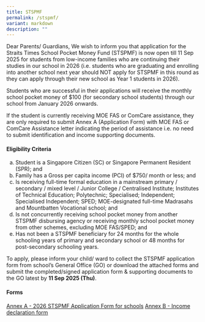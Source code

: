 ```yaml
---
title: STSPMF
permalink: /stspmf/
variant: markdown
description: ""
---
```

<style>
ol.a {list-style-type: lower-alpha;}
</style>

<p>Dear Parents/ Guardians,
We wish to inform you that application for the Straits Times School Pocket Money Fund (STSPMF) is now open till 11 Sep 2025 for students from low-income families who are continuing their studies in our school in 2026 (i.e. students who are graduating and enrolling into another school next year should NOT apply for STSPMF in this round as they can apply through their new school as Year 1 students in 2026). </p>
<p>Students who are successful in their applications will receive the monthly school pocket money of $100 (for secondary school students) through our school from January 2026 onwards.</p>
<p>If the student is currently receiving MOE FAS or ComCare assistance, they are only required to submit Annex A (Application Form) with MOE FAS or ComCare Assistance letter indicating the period of assistance i.e. no need to submit identification and income supporting documents.</p>
<h4><p>Eligibility Criteria</p></h4>
<ol class="a">
	<li>Student is a Singapore Citizen (SC) or Singapore Permanent Resident (SPR); and</li>
	<li>Family has a Gross per capita income (PCI) of $750/ month or less; and</li>
<li>Is receiving full-time formal education in a mainstream primary / secondary / mixed level / Junior College / Centralised Institute; Institutes of Technical Education; Polytechnic; Specialised; Independent; Specialised Independent; SPED; MOE-designated full-time Madrasahs and Mountbatten Vocational school; and</li>
<li>Is not concurrently receiving school pocket money from another STSPMF disbursing agency or receiving monthly school pocket money from other schemes, excluding MOE FAS/SPED; and </li>
<li>Has not been a STSPMF beneficiary for 24 months for the whole schooling years of primary and secondary school or 48 months for post-secondary schooling years.</li>
	</ol>

<p>To apply, please inform your child/ ward to collect the STSPMF application form from school’s General Office (GO) or download the attached forms and submit the completed/signed application form &amp; supporting documents to the GO latest by <b>11 Sep 2025 (Thu)</b>. </p>

<h4>Forms</h4>
<a href="https://drive.google.com/file/d/1Y64ikN2uGxlEg_FNVboSEmRa7UkXLnf0/view?usp=sharing" target="_blank" rel="noopener">Annex A - 2026 STSPMF Application Form for schools</a>
<a href="https://drive.google.com/file/d/1rgXnDWSnhlQqG04Mi4RlDb_jHq7OqcVL/view?usp=sharing" target="_blank" rel="noopener">Annex B - Income declaration form</a>
